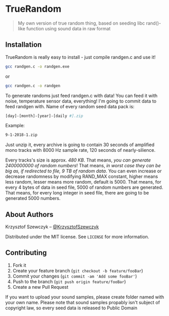 # TrueRandom
> My own version of true random thing, based on seeding libc rand()-like function using sound data in raw format
## Installation
TrueRandom is really easy to install - just compile randgen.c and use it!
```sh
gcc randgen.c -o randgen.exe
```
or
```sh
gcc randgen.c -o randgen
```
To generate randoms just feed randgen.c with data!
You can feed it with noise, temperature sensor data,
everything!
I'm going to commit data to feed randgen with.
Name of every random seed data pack is:
```sh
[day]-[month]-[year]-[daily #].zip
```
Example:
```sh
9-1-2018-1.zip
```

Just unzip it, every archive is going to contain
30 seconds of amplified mono tracks with 8000 Hz
sample rate, 120 seconds of nearly-silience.

Every tracks's size is approx. *480 KB*. That means,
*you can generate 2400000000 of random numbers*!
That means, *in worst case they can be big as, if redirected
to file, 9 TB of random data*. You can even increase or decrease
randomness by modifying RAND_MAX constant, higher means less random,
lesser means more random, default is 5000. That means, for every 4 bytes
of data in seed file, 5000 of random numbers are generated. That means, for
every long integer in seed file, there are going to be generated 5000 numbers.

## About Authors

Krzysztof Szewczyk – [@KrzysztofSzewczyk](https://github.com/KrzysztofSzewczyk)

Distributed under the MIT license. See ``LICENSE`` for more information.


## Contributing

1. Fork it
2. Create your feature branch (`git checkout -b feature/fooBar`)
3. Commit your changes (`git commit -am 'Add some fooBar'`)
4. Push to the branch (`git push origin feature/fooBar`)
5. Create a new Pull Request

If you want to upload your sound samples, please create folder named with your own name.
Please note that sound samples propably isn't subject of copyright law, so every seed
data is released to Public Domain
